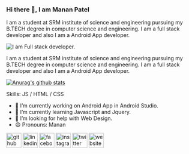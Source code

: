 ### Hi there 👋, I am Manan Patel


I am a student at SRM institute of science and engineering pursuing my B.TECH degree in computer science and engineering. I am a full stack developer and also I am a Android App developer.

![I am Full stack developer.](https://pbs.twimg.com/profile_banners/838443363988746240/1600755876/1080x360)

I am a student at SRM institute of science and engineering pursuing my B.TECH degree in computer science and engineering. I am a full stack developer and also I am a Android App developer.

[![Anurag's github stats](https://github-readme-stats.vercel.app/api?username=Manan1707)](https://github.com/anuraghazra/github-readme-stats)


Skills: JS / HTML / CSS

- 🔭 I’m currently working on Android App in Android Studio. 
- 🌱 I’m currently learning Javascript and Jquery. 
- 🤔 I’m looking for help with Web Design. 
- 😄 Pronouns: Manan 


[<img src='https://cdn.jsdelivr.net/npm/simple-icons@3.0.1/icons/github.svg' alt='github' height='40'>](https://github.com/Manan1707)  [<img src='https://cdn.jsdelivr.net/npm/simple-icons@3.0.1/icons/linkedin.svg' alt='linkedin' height='40'>](https://www.linkedin.com/in/https://www.linkedin.com/in/manan-patel-a61a94179?lipi=urn%3Ali%3Apage%3Ad_flagship3_profile_view_base_contact_details%3BeOZ5WBxUQQG2qHWOhAeHEQ%3D%3D/)  [<img src='https://cdn.jsdelivr.net/npm/simple-icons@3.0.1/icons/facebook.svg' alt='facebook' height='40'>](https://www.facebook.com/https://www.facebook.com/profile.php?id=100013858212620)  [<img src='https://cdn.jsdelivr.net/npm/simple-icons@3.0.1/icons/instagram.svg' alt='instagram' height='40'>](https://www.instagram.com/https://www.instagram.com/manan_17_07//)  [<img src='https://cdn.jsdelivr.net/npm/simple-icons@3.0.1/icons/twitter.svg' alt='twitter' height='40'>](https://twitter.com/https://twitter.com/Manan1707)  [<img src='https://cdn.jsdelivr.net/npm/simple-icons@3.0.1/icons/icloud.svg' alt='website' height='40'>](https://mananpatel.netlify.app/)  

